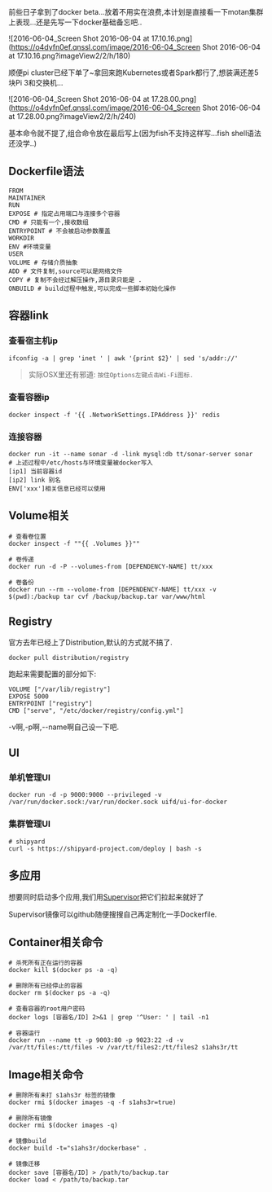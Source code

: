 前些日子拿到了docker beta...放着不用实在浪费,本计划是直接看一下motan集群上表现...还是先写一下docker基础备忘吧..

![2016-06-04_Screen Shot 2016-06-04 at 17.10.16.png](https://o4dyfn0ef.qnssl.com/image/2016-06-04_Screen Shot 2016-06-04 at 17.10.16.png?imageView2/2/h/180) 

顺便pi cluster已经下单了~拿回来跑Kubernetes或者Spark都行了,想装满还差5块Pi 3和交换机... 

![2016-06-04_Screen Shot 2016-06-04 at 17.28.00.png](https://o4dyfn0ef.qnssl.com/image/2016-06-04_Screen Shot 2016-06-04 at 17.28.00.png?imageView2/2/h/240) 

基本命令就不提了,组合命令放在最后写上(因为fish不支持这样写...fish shell语法还没学..)  

## Dockerfile语法 

```
FROM 
MAINTAINER
RUN
EXPOSE # 指定占用端口与连接多个容器
CMD # 只能有一个,接收数组
ENTRYPOINT # 不会被启动参数覆盖
WORKDIR 
ENV #环境变量
USER
VOLUME # 存储介质抽象
ADD # 文件复制,source可以是网络文件
COPY # 复制不会经过解压操作,源目录只能是 . 
ONBUILD # build过程中触发,可以完成一些脚本初始化操作
``` 

## 容器link 

### 查看宿主机ip  

```
ifconfig -a | grep 'inet ' | awk '{print $2}' | sed 's/addr://'
```

> 实际OSX里还有邪道: `按住Options左键点击Wi-Fi图标.` 

### 查看容器ip 

```
docker inspect -f '{{ .NetworkSettings.IPAddress }}' redis
``` 

### 连接容器 

```
docker run -it --name sonar -d -link mysql:db tt/sonar-server sonar
# 上述过程中/etc/hosts与环境变量被docker写入
[ip1] 当前容器id
[ip2] link 别名
ENV['xxx']相关信息已经可以使用
``` 

## Volume相关 

```
# 查看卷位置 
docker inspect -f ""{{ .Volumes }}"" 

# 卷传递 
docker run -d -P --volumes-from [DEPENDENCY-NAME] tt/xxx

# 卷备份
docker run --rm --volome-from [DEPENDENCY-NAME] tt/xxx -v $(pwd):/backup tar cvf /backup/backup.tar var/www/html
``` 

## Registry 

官方去年已经上了Distribution,默认的方式就不搞了. 

```
docker pull distribution/registry
```

跑起来需要配置的部分如下: 

```
VOLUME ["/var/lib/registry"]
EXPOSE 5000
ENTRYPOINT ["registry"]
CMD ["serve", "/etc/docker/registry/config.yml"]
``` 

-v啊,-p啊,--name啊自己设一下吧. 

## UI 

### 单机管理UI 

```shell
docker run -d -p 9000:9000 --privileged -v /var/run/docker.sock:/var/run/docker.sock uifd/ui-for-docker
``` 

### 集群管理UI 

```shell 
# shipyard
curl -s https://shipyard-project.com/deploy | bash -s
``` 

## 多应用 

想要同时启动多个应用,我们用[Supervisor](http://www.slahser.com/2016/04/27/日志监控平台优化-启用Supervisor/)把它们拉起来就好了 

Supervisor镜像可以github随便搜搜自己再定制化一手Dockerfile. 

## Container相关命令 

```shell 
# 杀死所有正在运行的容器
docker kill $(docker ps -a -q)

# 删除所有已经停止的容器
docker rm $(docker ps -a -q)

# 查看容器的root用户密码
docker logs [容器名/ID] 2>&1 | grep '^User: ' | tail -n1

# 容器运行
docker run --name tt -p 9003:80 -p 9023:22 -d -v /var/tt/files:/tt/files -v /var/tt/files2:/tt/files2 s1ahs3r/tt
``` 

## Image相关命令 

```shell
# 删除所有未打 s1ahs3r 标签的镜像
docker rmi $(docker images -q -f s1ahs3r=true)

# 删除所有镜像
docker rmi $(docker images -q)

# 镜像build
docker build -t="s1ahs3r/dockerbase" .

# 镜像迁移 
docker save [容器名/ID] > /path/to/backup.tar
docker load < /path/to/backup.tar
``` 


